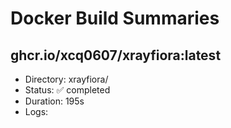 # Docker Build Summaries

## ghcr.io/xcq0607/xrayfiora:latest
- Directory: xrayfiora/
- Status: ✅ completed
- Duration: 195s
- Logs: 
```
```

